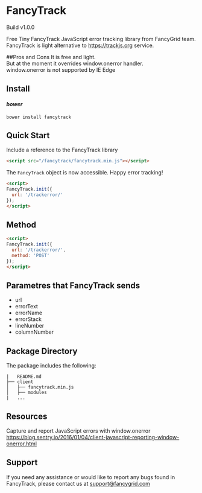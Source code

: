 # FancyTrack

Build v1.0.0

Free Tiny FancyTrack JavaScript error tracking library from FancyGrid team.  
FancyTrack is light alternative to https://trackjs.org service.  

##Pros and Cons
It is free and light.  
But at the moment it overrides window.onerror handler.  
window.onerror is not supported by IE Edge

## Install

#### *bower*
```
bower install fancytrack
```

## Quick Start
Include a reference to the FancyTrack library

```html
<script src="/fancytrack/fancytrack.min.js"></script>
```
The `FancyTrack` object is now accessible. Happy error tracking!
```html
<script>
FancyTrack.init({
  url: '/trackerror/'
});
</script>
```

## Method
```html
<script>
FancyTrack.init({
  url: '/trackerror/',
  method: 'POST'
});
</script>
```

## Parametres that FancyTrack sends

* url
* errorText
* errorName
* errorStack
* lineNumber
* columnNumber

## Package Directory
The package includes the following:
```
|   README.md
├── client
│   ├── fancytrack.min.js
│   ├── modules
|   ...
```

## Resources
Capture and report JavaScript errors with window.onerror
https://blog.sentry.io/2016/01/04/client-javascript-reporting-window-onerror.html

## Support
If you need any assistance or would like to report any bugs found in FancyTrack, please contact us at support@fancygrid.com